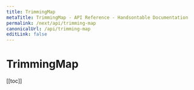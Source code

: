```yaml
---
title: TrimmingMap
metaTitle: TrimmingMap - API Reference - Handsontable Documentation
permalink: /next/api/trimming-map
canonicalUrl: /api/trimming-map
editLink: false
---
```


# TrimmingMap

[[toc]]
